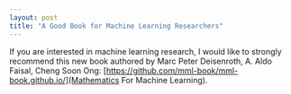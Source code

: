 ```yaml
---
layout: post
title: "A Good Book for Machine Learning Researchers"
---
```


If you are interested in machine learning research, I would like to strongly recommend this new book
authored by Marc Peter Deisenroth, A. Aldo Faisal, Cheng Soon Ong: 
[https://github.com/mml-book/mml-book.github.io/](Mathematics For Machine Learning).